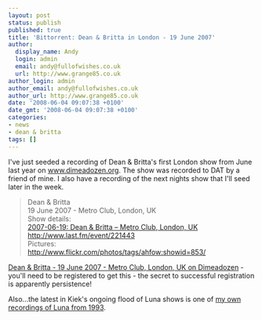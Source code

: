 ```yaml
---
layout: post
status: publish
published: true
title: 'Bittorrent: Dean & Britta in London - 19 June 2007'
author:
  display_name: Andy
  login: admin
  email: andy@fullofwishes.co.uk
  url: http://www.grange85.co.uk
author_login: admin
author_email: andy@fullofwishes.co.uk
author_url: http://www.grange85.co.uk
date: '2008-06-04 09:07:38 +0100'
date_gmt: '2008-06-04 09:07:38 +0100'
categories:
- news
- dean & britta
tags: []
---
```

<p>I've just seeded a recording of Dean & Britta's first London show from June last year on <a href="http://www.dimeadozen.org/torrents-details.php?id=199516">www.dimeadozen.org</a>. The show was recorded to DAT by a friend of mine. I also have a recording of the next nights show that I'll seed later in the week.</p>
<blockquote><p>Dean & Britta<br />
19 June 2007 - Metro Club, London, UK<br />
Show details:<br />
    <a href="/database/show/2007-06-19-dean-britta-metro-club-london-uk/">2007-06-19: Dean & Britta – Metro Club, London, UK</a><br />
    <a href="http://www.last.fm/event/221443">http://www.last.fm/event/221443</a><br />
Pictures:<br />
    <a href="http://www.flickr.com/photos/tags/ahfow:showid=853/">http://www.flickr.com/photos/tags/ahfow:showid=853/</a>
</p></blockquote>
<p><a href="http://www.dimeadozen.org/torrents-details.php?id=199516">Dean & Britta - 19 June 2007 - Metro Club, London, UK on Dimeadozen</a> - you'll need to be registered to get this - the secret to successful registration is apparently persistence!</p>
<p>Also...the latest in Kiek's ongoing flood of Luna shows is one of <a href="http://www.dimeadozen.org/torrents-details.php?id=199553">my own recordings of Luna from 1993</a>.</p>

